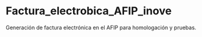# Factura_electrobica_AFIP_inove
Generación de factura electrónica en el AFIP para homologación y pruebas.
